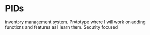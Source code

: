 # PIDs
inventory management system. Prototype where I will work on adding functions and features as I learn them. Security focused
